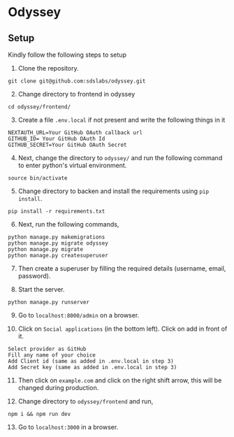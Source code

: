 # Odyssey

## Setup

Kindly follow the following steps to setup

1. Clone the repository.

```
git clone git@github.com:sdslabs/odyssey.git
```

2. Change directory to frontend in odyssey

```
cd odyssey/frontend/
```

3. Create a file `.env.local` if not present and write the following things in it

```
NEXTAUTH_URL=Your GitHub OAuth callback url
GITHUB_ID= Your GitHub OAuth Id
GITHUB_SECRET=Your GitHub OAuth Secret
```

4. Next, change the directory to `odyssey/` and run the following command to enter python's virtual environment.

```
source bin/activate
```

5. Change directory to backen and install the requirements using `pip install`.

```
pip install -r requirements.txt
```

6. Next, run the following commands,
```
python manage.py makemigrations
python manage.py migrate odyssey
python manage.py migrate
python manage.py createsuperuser
```

7. Then create a superuser by filling the required details (username, email, password).

8. Start the server.
```
python manage.py runserver
```

9. Go to `localhost:8000/admin` on a browser.

10. Click on `Social applications` (in the bottom left). Click on add in front of it.

```
Select provider as GitHub
Fill any name of your choice
Add Client id (same as added in .env.local in step 3)
Add Secret key (same as added in .env.local in step 3)
```

11.  Then click on `example.com` and click on the right shift arrow, this will be changed during production.

12.  Change directory to `odyssey/frontend` and run,

```
npm i && npm run dev
```

13. Go to `localhost:3000` in a browser.
